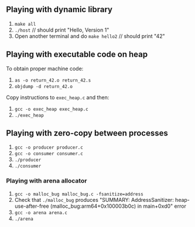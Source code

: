 ## Playing with dynamic library

1. `make all`
2. `./host` // should print "Hello, Version 1"
3. Open another terminal and do `make hello2` // should print "42"

## Playing with executable code on heap

To obtain proper machine code: 

1. `as -o return_42.o return_42.s`
2. `objdump -d return_42.o`

Copy instructions to `exec_heap.c` and then:

1. `gcc -o exec_heap exec_heap.c`
2. `./exec_heap`

## Playing with zero-copy between processes

1. `gcc -o producer producer.c`
2. `gcc -o consumer consumer.c`
3. `./producer`
4. `./consumer`

### Playing with arena allocator

1. `gcc -o malloc_bug malloc_bug.c -fsanitize=address`
2. Check that `./malloc_bug` produces "SUMMARY: AddressSanitizer: heap-use-after-free (malloc_bug:arm64+0x100003b0c) in main+0xd0" error
3. `gcc -o arena arena.c`
4. `./arena`
